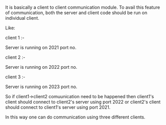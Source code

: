 It is basically a client to client communication module.
To avail this feature of communication, both the server and client code should be run on individual client.

Like:


client 1 :-

Server is running on 2021 port no.

client 2 :-

Server is running on 2022 port no.

client 3 :-

Server is running on 2023 port no.


So if client1->client2 comuunication need to be happened then client1's client should connect to client2's server using port 2022 or client2's client should connect to client1's server using port 2021.

In this way one can do communication using three different clients.
 
